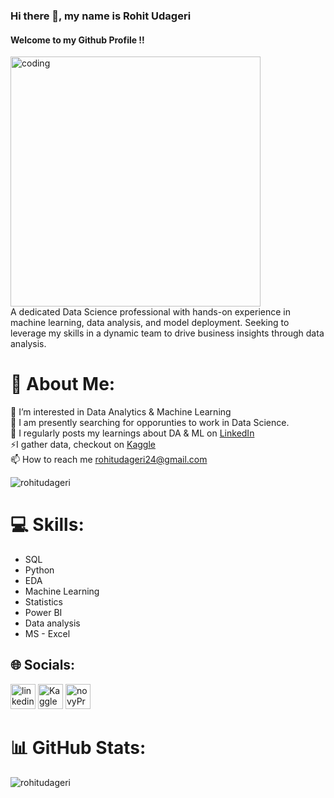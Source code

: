 ### Hi there 👋, my name is Rohit Udageri
#### Welcome to my Github Profile !!


<img align = "center" alt = "coding" width = "400"  src = "https://ik.imagekit.io/dresma/Dresma_Library/manager-openings_NW3bXTTFP.gif"> 
<br>
A dedicated Data Science professional with hands-on experience in machine learning, data analysis, and
model deployment. Seeking to leverage my skills in a dynamic team to drive business insights through data
analysis.


# 💫 About Me:
👀 I’m interested in Data Analytics & Machine Learning <br>🌱 I am presently searching for opporunties to work in Data Science.<br>📝 I regularly posts my learnings about DA & ML on [LinkedIn](www.linkedin.com/in/rohitudageri/)<br>⚡I gather data, checkout on [Kaggle](https://www.kaggle.com/rohitudageri)<br>📫 How to reach me rohitudageri24@gmail.com

<p align="left"> <img src="https://komarev.com/ghpvc/?username=rohitudageri&label=Profile%20views&color=0e75b6&style=flat" alt="rohitudageri" /> </p>

# 💻 Skills: 
* SQL
* Python
* EDA 
* Machine Learning
* Statistics
* Power BI
* Data analysis
* MS - Excel


## 🌐 Socials:
[<img src='https://upload.wikimedia.org/wikipedia/commons/c/ca/LinkedIn_logo_initials.png' alt='linkedin' height='40'>](www.linkedin.com/in/rohitudageri/) [<img src='https://storage.scolary.com/storage/file/public/71b68248-ba0a-4b26-b15f-0c77cdf341cd.svg' alt='Kaggle' height='40'>](https://www.kaggle.com/rohitudageri)  [<img src='https://sjc6.discourse-cdn.com/standard17/user_avatar/forum.novypro.com/novypro.support.team/240/10_2.png' alt='novyPro' height='40'>](https://www.novypro.com/project/sales-analysis-dashboard---power-bi) 

# 📊 GitHub Stats:

<p><img align="center" src="https://github-readme-streak-stats.herokuapp.com/?user=rohitudageri&" alt="rohitudageri" /></p>



